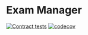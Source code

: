 # Exam Manager

[![Contract tests](https://github.com/TendTo/Exam-Manager/actions/workflows/contract-tests.yml/badge.svg)](https://github.com/TendTo/Exam-Manager/actions/workflows/contract-tests.yml)
[![codecov](https://codecov.io/gh/TendTo/Exam-Manager/branch/master/graph/badge.svg?token=1QU7EY32HS)](https://codecov.io/gh/TendTo/Exam-Manager)
